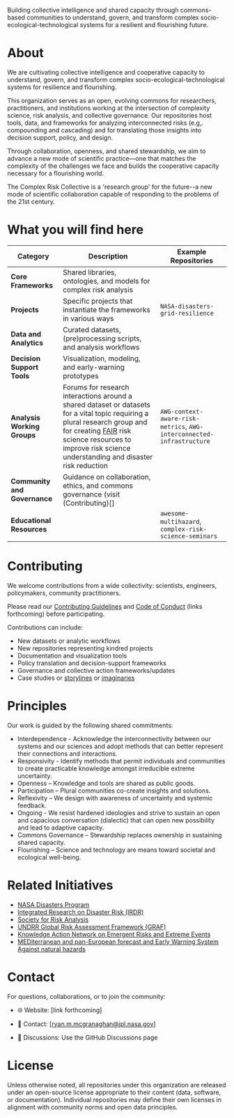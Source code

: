 
Building collective intelligence and shared capacity through commons-based communities to understand, govern, and transform complex socio-ecological-technological systems for a resilient and flourishing future.


# About
We are cultivating collective intelligence and cooperative capacity to understand, govern, and transform complex socio-ecological-technological systems for resilience and flourishing.

This organization serves as an open, evolving commons for researchers, practitioners, and institutions working at the intersection of complexity science, risk analysis, and collective governance. Our repositories host tools, data, and frameworks for analyzing interconnected risks (e.g,. compounding and cascading) and for translating those insights into decision support, policy, and design.

Through collaboration, openness, and shared stewardship, we aim to advance a new mode of scientific practice—one that matches the complexity of the challenges we face and builds the cooperative capacity necessary for a flourishing world. 

The Complex Risk Collective is a 'research group' for the future--a new mode of scientific collaboration capable of responding to the problems of the 21st century. 


# 


# What you will find here 

| Category                        | Description                                                        | Example Repositories                                    |
| ------------------------------- | ------------------------------------------------------------------ | ------------------------------------------------------- |
| **Core Frameworks**          | Shared libraries, ontologies, and models for complex risk analysis |          |
| **Projects**          | Specific projects that instantiate the frameworks in various ways | `NASA-disasters-grid-resilience`         |
| **Data and Analytics**       | Curated datasets, (pre)processing scripts, and analysis workflows       |  |
| **Decision Support Tools**   | Visualization, modeling, and early-warning prototypes              |              |
| **Analysis Working Groups**   | Forums for research interactions around a shared dataset or datasets for a vital topic requiring a plural research group and for creating [FAIR](https://www.nature.com/articles/sdata201618) risk science resources to improve risk science understanding and disaster risk reduction             | `AWG-context-aware-risk-metrics`, `AWG-interconnected-infrastructure`          |
| **Community and Governance** | Guidance on collaboration, ethics, and commons governance (visit (Contributing)[]          |              |
| **Educational Resources**          |  | `awesome-multihazard`, `complex-risk-science-seminars`        |



# Contributing

We welcome contributions from a wide collectivity: scientists, engineers, policymakers, community practitioners.

Please read our [Contributing Guidelines]() and [Code of Conduct]() (links forthcoming) before participating. 

Contributions can include:
- New datasets or analytic workflows
- New repositories representing kindred projects
- Documentation and visualization tools
- Policy translation and decision-support frameworks
- Governance and collective action frameworks/updates
- Case studies or [storylines](https://link.springer.com/article/10.1007/s10584-018-2317-9) or [imaginaries](https://link.springer.com/article/10.1007/s13280-021-01544-8)


# Principles

Our work is guided by the following shared commitments:
- Interdependence - Acknowledge the interconnectivity between our systems and our sciences and adopt methods that can better represent their connections and interactions.
- Responsivity - Identify methods that permit individuals and communities to create practicable knowledge amongst irreducible extreme uncertainty.
- Openness – Knowledge and tools are shared as public goods.
- Participation – Plural communities co-create insights and solutions.
- Reflexivity – We design with awareness of uncertainty and systemic feedback.
- Ongoing - We resist hardened ideologies and strive to sustain an open and capacious conversation (dialectic) that can open new possibility and lead to adaptive capacity. 
- Commons Governance – Stewardship replaces ownership in sustaining shared capacity.
- Flourishing – Science and technology are means toward societal and ecological well-being.

# Related Initiatives

- [NASA Disasters Program](https://appliedsciences.nasa.gov/what-we-do/disasters)
- [Integrated Research on Disaster Risk (IRDR)](https://council.science/member/integrated-research-on-disaster-risk-irdr/)
- [Society for Risk Analysis](https://www.sra.org/)
- [UNDRR Global Risk Assessment Framework (GRAF)](https://www.preventionweb.net/understanding-disaster-risk/graf)
- [Knowledge Action Network on Emergent Risks and Extreme Events](https://www.risk-kan.org/)
- [MEDiterranean and pan-European forecast and Early Warning System Against natural hazards](https://www.medewsa.eu)
  

# Contact

For questions, collaborations, or to join the community:

- 🌐 Website: [link forthcoming]

- 📧 Contact: [ryan.m.mcgranaghan@jpl.nasa.gov]

- 💬 Discussions: Use the GitHub Discussions page

# License

Unless otherwise noted, all repositories under this organization are released under an open-source license appropriate to their content (data, software, or documentation). Individual repositories may define their own licenses in alignment with community norms and open data principles.

